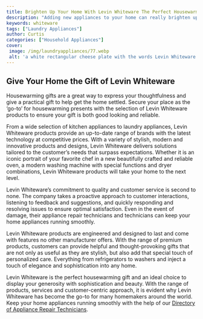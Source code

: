 ```yaml
---
title: Brighten Up Your Home With Levin Whiteware The Perfect Housewarming Gift
description: "Adding new appliances to your home can really brighten up the space Levin Whiteware has a range of options to help make your new home your own - perfect as a housewarming gift Check out this blog post to learn more"
keywords: whiteware
tags: ["Laundry Appliances"]
author: Curtis
categories: ["Household Appliances"]
cover: 
 image: /img/laundryappliances/77.webp
 alt: 'a white rectangular cheese plate with the words Levin Whiteware printed on it'
---
```

## Give Your Home the Gift of Levin Whiteware

Housewarming gifts are a great way to express your thoughtfulness and give a practical gift to help get the home settled. Secure your place as the ‘go-to’ for housewarming presents with the selection of Levin Whiteware products to ensure your gift is both good looking and reliable.

From a wide selection of kitchen appliances to laundry appliances, Levin Whiteware products provide an up-to-date range of brands with the latest technology at competitive prices. With a variety of stylish, modern and innovative products and designs, Levin Whiteware delivers solutions tailored to the customer’s needs that surpass expectations. Whether it is an iconic portrait of your favorite chef in a new beautifully crafted and reliable oven, a modern washing machine with special functions and dryer combinations, Levin Whiteware products will take your home to the next level.

Levin Whiteware’s commitment to quality and customer service is second to none. The company takes a proactive approach to customer interactions, listening to feedback and suggestions, and quickly responding and resolving issues to ensure optimal satisfaction. Even in the event of damage, their appliance repair technicians and technicians can keep your home appliances running smoothly.

Levin Whiteware products are engineered and designed to last and come with features no other manufacturer offers. With the range of premium products, customers can provide helpful and thought-provoking gifts that are not only as useful as they are stylish, but also add that special touch of personalized care. Everything from refrigerators to washers and inject a touch of elegance and sophistication into any home. 

Levin Whiteware is the perfect housewarming gift and an ideal choice to display your generosity with sophistication and beauty. With the range of products, services and customer-centric approach, it is evident why Levin Whiteware has become the go-to for many homemakers around the world. Keep your home appliances running smoothly with the help of our [Directory of Appliance Repair Technicians](./pages/appliance-repair-technicians).
